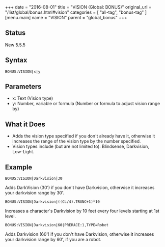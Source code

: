+++
date = "2016-08-01"
title = "VISION (Global: BONUS)"
original_url = "/list/global/bonus.html#vision"
categories = [ "all-tag", "bonus-tag" ]
[menu.main]
    name = "VISION"
    parent = "global_bonus"
+++

## Status

New 5.5.5

## Syntax

`BONUS:VISION|x|y`

## Parameters

-   x: Text (Vision type)
-   y: Number, variable or formula (Number or formula
    to adjust vision range by)



What it Does
------------

-   Adds the vision type specified if you don't already have it,
    otherwise it increases the range of the vision type by the
    number specified.
-   Vision types include (but are not limited to): Blindsense,
    Darkvision, Low-Light.

Example
-------

`BONUS:VISION|Darkvision|30`

Adds DarkVision (30') if you don't have Darkvision, otherwise it
increases your darkvision range by 30'.

`BONUS:VISION|Darkvision|((CL/4).TRUNC+1)*10`

Increases a character's Darkvision by 10 feet every four levels starting
at 1st level.

`BONUS:VISION|Darkvision|60|PRERACE:1,TYPE=Robot`

Adds Darkvision (60') if you don't have Darkvision, otherwise it
increases your darkvision range by 60', if you are a robot.

